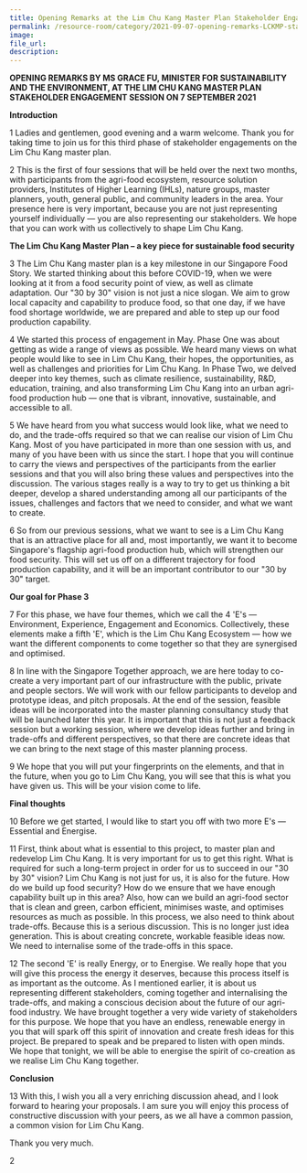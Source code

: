 ```yaml
---  
title: Opening Remarks at the Lim Chu Kang Master Plan Stakeholder Engagement Session - Ms Grace Fu
permalink: /resource-room/category/2021-09-07-opening-remarks-LCKMP-stakeholder-engagement-session/
image:  
file_url:  
description:  
---  
```


**OPENING REMARKS BY MS GRACE FU, MINISTER FOR SUSTAINABILITY AND THE ENVIRONMENT, AT THE LIM CHU KANG MASTER PLAN STAKEHOLDER ENGAGEMENT SESSION ON 7 SEPTEMBER 2021**

**Introduction**

1 Ladies and gentlemen, good evening and a warm welcome. Thank you for taking time to join us for this third phase of stakeholder engagements on the Lim Chu Kang master plan.

2 This is the first of four sessions that will be held over the next two months, with participants from the agri-food ecosystem, resource solution providers, Institutes of Higher Learning (IHLs), nature groups, master planners, youth, general public, and community leaders in the area. Your presence here is very important, because you are not just representing yourself individually — you are also representing our stakeholders. We hope that you can work with us collectively to shape Lim Chu Kang.

**The Lim Chu Kang Master Plan – a key piece for sustainable food security**

3 The Lim Chu Kang master plan is a key milestone in our Singapore Food Story. We started thinking about this before COVID-19, when we were looking at it from a food security point of view, as well as climate adaptation. Our &quot;30 by 30&quot; vision is not just a nice slogan. We aim to grow local capacity and capability to produce food, so that one day, if we have food shortage worldwide, we are prepared and able to step up our food production capability.

4 We started this process of engagement in May. Phase One was about getting as wide a range of views as possible. We heard many views on what people would like to see in Lim Chu Kang, their hopes, the opportunities, as well as challenges and priorities for Lim Chu Kang. In Phase Two, we delved deeper into key themes, such as climate resilience, sustainability, R&amp;D, education, training, and also transforming Lim Chu Kang into an urban agri-food production hub — one that is vibrant, innovative, sustainable, and accessible to all.

5 We have heard from you what success would look like, what we need to do, and the trade-offs required so that we can realise our vision of Lim Chu Kang. Most of you have participated in more than one session with us, and many of you have been with us since the start. I hope that you will continue to carry the views and perspectives of the participants from the earlier sessions and that you will also bring these values and perspectives into the discussion. The various stages really is a way to try to get us thinking a bit deeper, develop a shared understanding among all our participants of the issues, challenges and factors that we need to consider, and what we want to create.

6 So from our previous sessions, what we want to see is a Lim Chu Kang that is an attractive place for all and, most importantly, we want it to become Singapore&#39;s flagship agri-food production hub, which will strengthen our food security. This will set us off on a different trajectory for food production capability, and it will be an important contributor to our &quot;30 by 30&quot; target.

**Our goal for Phase 3**

7 For this phase, we have four themes, which we call the 4 &#39;E&#39;s — Environment, Experience, Engagement and Economics. Collectively, these elements make a fifth &#39;E&#39;, which is the Lim Chu Kang Ecosystem — how we want the different components to come together so that they are synergised and optimised.

8 In line with the Singapore Together approach, we are here today to co-create a very important part of our infrastructure with the public, private and people sectors. We will work with our fellow participants to develop and prototype ideas, and pitch proposals. At the end of the session, feasible ideas will be incorporated into the master planning consultancy study that will be launched later this year. It is important that this is not just a feedback session but a working session, where we develop ideas further and bring in trade-offs and different perspectives, so that there are concrete ideas that we can bring to the next stage of this master planning process.

9 We hope that you will put your fingerprints on the elements, and that in the future, when you go to Lim Chu Kang, you will see that this is what you have given us. This will be your vision come to life.

**Final thoughts**

10 Before we get started, I would like to start you off with two more E&#39;s — Essential and Energise.

11 First, think about what is essential to this project, to master plan and redevelop Lim Chu Kang. It is very important for us to get this right. What is required for such a long-term project in order for us to succeed in our &quot;30 by 30&quot; vision? Lim Chu Kang is not just for us, it is also for the future. How do we build up food security? How do we ensure that we have enough capability built up in this area? Also, how can we build an agri-food sector that is clean and green, carbon efficient, minimises waste, and optimises resources as much as possible. In this process, we also need to think about trade-offs. Because this is a serious discussion. This is no longer just idea generation. This is about creating concrete, workable feasible ideas now. We need to internalise some of the trade-offs in this space.

12 The second &#39;E&#39; is really Energy, or to Energise. We really hope that you will give this process the energy it deserves, because this process itself is as important as the outcome. As I mentioned earlier, it is about us representing different stakeholders, coming together and internalising the trade-offs, and making a conscious decision about the future of our agri-food industry. We have brought together a very wide variety of stakeholders for this purpose. We hope that you have an endless, renewable energy in you that will spark off this spirit of innovation and create fresh ideas for this project. Be prepared to speak and be prepared to listen with open minds. We hope that tonight, we will be able to energise the spirit of co-creation as we realise Lim Chu Kang together.

**Conclusion**

13 With this, I wish you all a very enriching discussion ahead, and I look forward to hearing your proposals. I am sure you will enjoy this process of constructive discussion with your peers, as we all have a common passion, a common vision for Lim Chu Kang.

Thank you very much.

2
